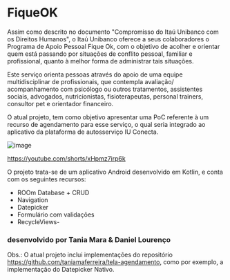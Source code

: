 # FiqueOK

   Assim como descrito no documento "Compromisso do Itaú Unibanco com os Direitos Humanos", o Itaú Unibanco oferece a seus colaboradores o Programa de Apoio
Pessoal Fique Ok, com o objetivo de acolher e orientar quem está passando por situações de conflito pessoal, familiar e profissional, quanto à melhor forma de administrar tais situações.
   
   Este serviço orienta pessoas através do apoio de uma equipe multidisciplinar de profissionais, que contempla avaliação/ acompanhamento com psicólogo ou outros tratamentos, assistentes sociais, advogados, nutricionistas, fisioterapeutas, personal trainers, consultor pet e orientador financeiro.
   
   O atual projeto, tem como objetivo apresentar uma PoC referente à um recurso de agendamento para esse serviço, o qual seria integrado ao aplicativo da plataforma de autosserviço IU Conecta.
   
![image](https://user-images.githubusercontent.com/67913073/171033962-bfe08f32-bfea-4aca-b301-4e6f98606efc.png)

https://youtube.com/shorts/xHpmz7irp6k
 
O projeto trata-se de um aplicativo Android desenvolvido em Kotlin, e conta com os seguintes recursos:

- ROOm Database + CRUD
- Navigation
- Datepicker
- Formulário com validações
- RecycleViews- 





### desenvolvido por Tania Mara & Daniel Lourenço
Obs.: O atual projeto inclui implementações do repositório https://github.com/taniamaferreira/tela-agendamento, como por exemplo, a implementação do Datepicker Nativo.

